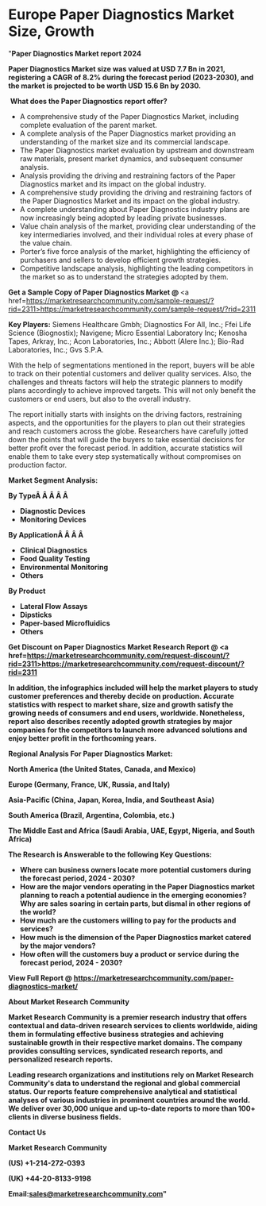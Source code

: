 # Europe Paper Diagnostics Market Size, Growth
"<strong>Paper Diagnostics Market report 2024</strong>

<strong>Paper Diagnostics Market size was valued at USD 7.7 Bn in 2021, registering a CAGR of 8.2% during the forecast period (2023-2030), and the market is projected to be worth USD 15.6 Bn by 2030.</strong>

 <strong><b>What does the Paper Diagnostics report offer?</b></strong>
<ul>
  <li>A comprehensive study of the Paper Diagnostics Market, including complete evaluation of the parent market.</li>
  <li>A complete analysis of the Paper Diagnostics market providing an understanding of the market size and its commercial landscape.</li>
  <li>The Paper Diagnostics market evaluation by upstream and downstream raw materials, present market dynamics, and subsequent consumer analysis.</li>
  <li>Analysis providing the driving and restraining factors of the Paper Diagnostics market and its impact on the global industry.</li>
  <li>A comprehensive study providing the driving and restraining factors of the Paper Diagnostics Market and its impact on the global industry.</li>
  <li>A complete understanding about Paper Diagnostics industry plans are now increasingly being adopted by leading private businesses.</li>
  <li>Value chain analysis of the market, providing clear understanding of the key intermediaries involved, and their individual roles at every phase of the value chain.</li>
  <li>Porter’s five force analysis of the market, highlighting the efficiency of purchasers and sellers to develop efficient growth strategies.</li>
  <li>Competitive landscape analysis, highlighting the leading competitors in the market so as to understand the strategies adopted by them.</li>
</ul>

<strong>Get a Sample Copy of Paper Diagnostics Market @ </strong><a href=https://marketresearchcommunity.com/sample-request/?rid=2311><u>https://marketresearchcommunity.com/sample-request/?rid=2311</u></a>

<strong>Key Players:</strong> 
Siemens Healthcare Gmbh; Diagnostics For All, Inc.; Ffei Life Science (Biognostix); Navigene; Micro Essential Laboratory Inc; Kenosha Tapes, Arkray, Inc.; Acon Laboratories, Inc.; Abbott (Alere Inc.); Bio-Rad Laboratories, Inc.; Gvs S.P.A.

With the help of segmentations mentioned in the report, buyers will be able to track on their potential customers and deliver quality services. Also, the challenges and threats factors will help the strategic planners to modify plans accordingly to achieve improved targets. This will not only benefit the customers or end users, but also to the overall industry.

The report initially starts with insights on the driving factors, restraining aspects, and the opportunities for the players to plan out their strategies and reach customers across the globe. Researchers have carefully jotted down the points that will guide the buyers to take essential decisions for better profit over the forecast period. In addition, accurate statistics will enable them to take every step systematically without compromises on production factor.

<strong>Market Segment Analysis:</strong>


<strong><strong>By TypeÂ Â Â Â Â  </strong></h4>
<ul>
 	<li>Diagnostic Devices</li>
 	<li>Monitoring Devices</li>
</ul>
<strong><strong>By ApplicationÂ Â Â Â  </strong></h4>
<ul>
 	<li>Clinical Diagnostics</li>
 	<li>Food Quality Testing</li>
 	<li>Environmental Monitoring</li>
 	<li>Others</li>
</ul>
<strong><strong>By Product </strong></h4>
<ul>
 	<li>Lateral Flow Assays</li>
 	<li>Dipsticks</li>
 	<li>Paper-based Microfluidics</li>
 	<li>Others</li>
</ul>

<strong>Get Discount on Paper Diagnostics Market Research Report @ </b></strong><a href=https://marketresearchcommunity.com/request-discount/?rid=2311><u>https://marketresearchcommunity.com/request-discount/?rid=2311</u></a>

In addition, the infographics included will help the market players to study customer preferences and thereby decide on production. Accurate statistics with respect to market share, size and growth satisfy the growing needs of consumers and end users, worldwide. Nonetheless, report also describes recently adopted growth strategies by major companies for the competitors to launch more advanced solutions and enjoy better profit in the forthcoming years.

<strong>Regional Analysis For Paper Diagnostics Market:</strong>

<strong>North America</strong> (the United States, Canada, and Mexico)

<strong>Europe</strong> (Germany, France, UK, Russia, and Italy)

<strong>Asia-Pacific</strong> (China, Japan, Korea, India, and Southeast Asia)

<strong>South America</strong> (Brazil, Argentina, Colombia, etc.)

<strong>The Middle East and Africa</strong> (Saudi Arabia, UAE, Egypt, Nigeria, and South Africa)

<strong>The Research is Answerable to the following Key Questions:</strong>
<ul>
 	<li>Where can business owners locate more potential customers during the forecast period, 2024 - 2030?</li>
 	<li>How are the major vendors operating in the Paper Diagnostics market planning to reach a potential audience in the emerging economies? Why are sales soaring in certain parts, but dismal in other regions of the world?</li>
 	<li>How much are the customers willing to pay for the products and services?</li>
 	<li>How much is the dimension of the Paper Diagnostics market catered by the major vendors?</li>
 	<li>How often will the customers buy a product or service during the forecast period, 2024 - 2030?</li>
</ul>

<strong>View Full Report @</strong> <a href=https://marketresearchcommunity.com/paper-diagnostics-market/>https://marketresearchcommunity.com/paper-diagnostics-market/</a>

<strong>About Market Research Community</strong>

Market Research Community is a premier research industry that offers contextual and data-driven research services to clients worldwide, aiding them in formulating effective business strategies and achieving sustainable growth in their respective market domains. The company provides consulting services, syndicated research reports, and personalized research reports.

Leading research organizations and institutions rely on Market Research Community's data to understand the regional and global commercial status. Our reports feature comprehensive analytical and statistical analyses of various industries in prominent countries around the world. We deliver over 30,000 unique and up-to-date reports to more than 100+ clients in diverse business fields.

<strong>Contact Us</strong>

<strong>Market Research Community</strong>

(US) +1-214-272-0393

(UK) +44-20-8133-9198

<strong>Email:</strong>sales@marketresearchcommunity.com"

